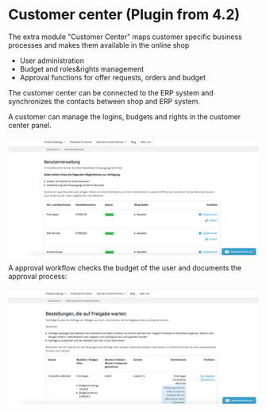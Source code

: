 # Customer center (Plugin from 4.2) 

The extra module "Customer Center" maps customer specific business processes and makes them available in the online shop

  - User administration
  - Budget and roles\&rights management
  - Approval functions for offer requests, orders and budget

The customer center can be connected to the ERP system and synchronizes the contacts between shop and ERP system.

A customer can manage the logins, budgets and rights in the customer center panel.

![](img/customer_center.png)

A approval workflow checks the budget of the user and documents the approval process:

![](img/customer_center_approval.png)

